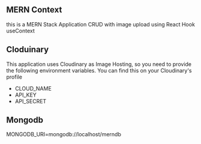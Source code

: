 ## MERN Context

this is a MERN Stack Application CRUD with image upload using React Hook useContext

## Cloduinary

This application uses Cloudinary as Image Hosting, so you need to provide the following environment variables. You can find this on your Cloudinary's profile

- CLOUD_NAME
- API_KEY
- API_SECRET

## Mongodb

MONGODB_URI=mongodb://localhost/merndb